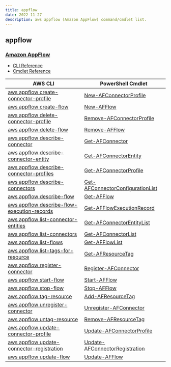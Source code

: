 ```yaml
---
title: appflow
date: 2022-11-27
description: aws appflow (Amazon AppFlow) command/cmdlet list.
---
```


## appflow

### [Amazon AppFlow](https://aws.amazon.com/appflow/)

* [CLI Reference](https://docs.aws.amazon.com/cli/latest/reference/appflow/index.html)
* [Cmdlet Reference](https://docs.aws.amazon.com/powershell/latest/reference/items/Appflow_cmdlets.html)

|AWS CLI|PowerShell Cmdlet|
|----|----|
|[aws appflow create-connector-profile](https://docs.aws.amazon.com/cli/latest/reference/appflow/create-connector-profile.html)|[New-AFConnectorProfile](https://docs.aws.amazon.com/powershell/latest/reference/items/New-AFConnectorProfile.html)|
|[aws appflow create-flow](https://docs.aws.amazon.com/cli/latest/reference/appflow/create-flow.html)|[New-AFFlow](https://docs.aws.amazon.com/powershell/latest/reference/items/New-AFFlow.html)|
|[aws appflow delete-connector-profile](https://docs.aws.amazon.com/cli/latest/reference/appflow/delete-connector-profile.html)|[Remove-AFConnectorProfile](https://docs.aws.amazon.com/powershell/latest/reference/items/Remove-AFConnectorProfile.html)|
|[aws appflow delete-flow](https://docs.aws.amazon.com/cli/latest/reference/appflow/delete-flow.html)|[Remove-AFFlow](https://docs.aws.amazon.com/powershell/latest/reference/items/Remove-AFFlow.html)|
|[aws appflow describe-connector](https://docs.aws.amazon.com/cli/latest/reference/appflow/describe-connector.html)|[Get-AFConnector](https://docs.aws.amazon.com/powershell/latest/reference/items/Get-AFConnector.html)|
|[aws appflow describe-connector-entity](https://docs.aws.amazon.com/cli/latest/reference/appflow/describe-connector-entity.html)|[Get-AFConnectorEntity](https://docs.aws.amazon.com/powershell/latest/reference/items/Get-AFConnectorEntity.html)|
|[aws appflow describe-connector-profiles](https://docs.aws.amazon.com/cli/latest/reference/appflow/describe-connector-profiles.html)|[Get-AFConnectorProfile](https://docs.aws.amazon.com/powershell/latest/reference/items/Get-AFConnectorProfile.html)|
|[aws appflow describe-connectors](https://docs.aws.amazon.com/cli/latest/reference/appflow/describe-connectors.html)|[Get-AFConnectorConfigurationList](https://docs.aws.amazon.com/powershell/latest/reference/items/Get-AFConnectorConfigurationList.html)|
|[aws appflow describe-flow](https://docs.aws.amazon.com/cli/latest/reference/appflow/describe-flow.html)|[Get-AFFlow](https://docs.aws.amazon.com/powershell/latest/reference/items/Get-AFFlow.html)|
|[aws appflow describe-flow-execution-records](https://docs.aws.amazon.com/cli/latest/reference/appflow/describe-flow-execution-records.html)|[Get-AFFlowExecutionRecord](https://docs.aws.amazon.com/powershell/latest/reference/items/Get-AFFlowExecutionRecord.html)|
|[aws appflow list-connector-entities](https://docs.aws.amazon.com/cli/latest/reference/appflow/list-connector-entities.html)|[Get-AFConnectorEntityList](https://docs.aws.amazon.com/powershell/latest/reference/items/Get-AFConnectorEntityList.html)|
|[aws appflow list-connectors](https://docs.aws.amazon.com/cli/latest/reference/appflow/list-connectors.html)|[Get-AFConnectorList](https://docs.aws.amazon.com/powershell/latest/reference/items/Get-AFConnectorList.html)|
|[aws appflow list-flows](https://docs.aws.amazon.com/cli/latest/reference/appflow/list-flows.html)|[Get-AFFlowList](https://docs.aws.amazon.com/powershell/latest/reference/items/Get-AFFlowList.html)|
|[aws appflow list-tags-for-resource](https://docs.aws.amazon.com/cli/latest/reference/appflow/list-tags-for-resource.html)|[Get-AFResourceTag](https://docs.aws.amazon.com/powershell/latest/reference/items/Get-AFResourceTag.html)|
|[aws appflow register-connector](https://docs.aws.amazon.com/cli/latest/reference/appflow/register-connector.html)|[Register-AFConnector](https://docs.aws.amazon.com/powershell/latest/reference/items/Register-AFConnector.html)|
|[aws appflow start-flow](https://docs.aws.amazon.com/cli/latest/reference/appflow/start-flow.html)|[Start-AFFlow](https://docs.aws.amazon.com/powershell/latest/reference/items/Start-AFFlow.html)|
|[aws appflow stop-flow](https://docs.aws.amazon.com/cli/latest/reference/appflow/stop-flow.html)|[Stop-AFFlow](https://docs.aws.amazon.com/powershell/latest/reference/items/Stop-AFFlow.html)|
|[aws appflow tag-resource](https://docs.aws.amazon.com/cli/latest/reference/appflow/tag-resource.html)|[Add-AFResourceTag](https://docs.aws.amazon.com/powershell/latest/reference/items/Add-AFResourceTag.html)|
|[aws appflow unregister-connector](https://docs.aws.amazon.com/cli/latest/reference/appflow/unregister-connector.html)|[Unregister-AFConnector](https://docs.aws.amazon.com/powershell/latest/reference/items/Unregister-AFConnector.html)|
|[aws appflow untag-resource](https://docs.aws.amazon.com/cli/latest/reference/appflow/untag-resource.html)|[Remove-AFResourceTag](https://docs.aws.amazon.com/powershell/latest/reference/items/Remove-AFResourceTag.html)|
|[aws appflow update-connector-profile](https://docs.aws.amazon.com/cli/latest/reference/appflow/update-connector-profile.html)|[Update-AFConnectorProfile](https://docs.aws.amazon.com/powershell/latest/reference/items/Update-AFConnectorProfile.html)|
|[aws appflow update-connector-registration](https://docs.aws.amazon.com/cli/latest/reference/appflow/update-connector-registration.html)|[Update-AFConnectorRegistration](https://docs.aws.amazon.com/powershell/latest/reference/items/Update-AFConnectorRegistration.html)|
|[aws appflow update-flow](https://docs.aws.amazon.com/cli/latest/reference/appflow/update-flow.html)|[Update-AFFlow](https://docs.aws.amazon.com/powershell/latest/reference/items/Update-AFFlow.html)|

